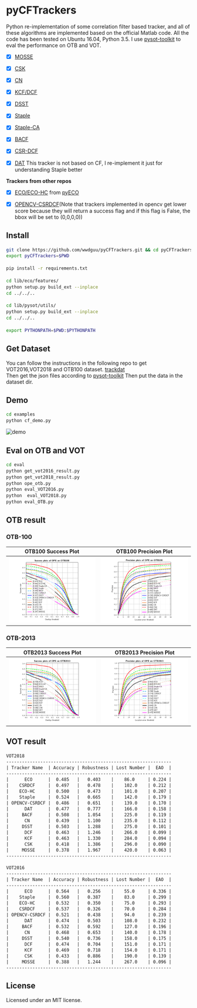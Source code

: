 # pyCFTrackers
Python re-implementation of some correlation filter based tracker, and all of these algorithms are implemented 
based on the official Matlab code. All the code has been tested on Ubuntu 16.04, Python 3.5.
I use [pysot-toolkit](https://github.com/StrangerZhang/pysot-toolkit) to eval the performance on OTB and VOT. 

- [x] [MOSSE](http://citeseerx.ist.psu.edu/viewdoc/download?doi=10.1.1.294.4992&rep=rep1&type=pdf)
- [x] [CSK](http://59.80.44.48/www.robots.ox.ac.uk/~joao/publications/henriques_eccv2012.pdf)
- [x] [CN](http://117.128.6.12/cache/www.cvl.isy.liu.se/research/objrec/visualtracking/colvistrack/CN_Tracking_CVPR14.pdf?ich_args2=465-31142901008185_f9df5d61efad793a151f3e0f467d3f75_10001002_9c896128d7c2f2d6933d518939a83798_91ccc5b03febd95ae516eb0f69b18b49)
- [x] [KCF/DCF](http://www.robots.ox.ac.uk/~joao/publications/henriques_tpami2015.pdf)
- [x] [DSST](http://www.cvl.isy.liu.se/research/objrec/visualtracking/scalvistrack/ScaleTracking_BMVC14.pdf)
- [x] [Staple](https://arxiv.org/pdf/1512.01355v2.pdf)
- [x] [Staple-CA](https://ivul.kaust.edu.sa/Documents/Publications/2017/Context-Aware%20Correlation%20Filter%20Tracking.pdf)
- [x] [BACF](http://openaccess.thecvf.com/content_ICCV_2017/papers/Galoogahi_Learning_Background-Aware_Correlation_ICCV_2017_paper.pdf)  
- [x] [CSR-DCF](https://arxiv.org/pdf/1611.08461v1.pdf)   
- [x] [DAT](https://www.tugraz.at/institute/icg/research/team-bischof/lrs/downloads/dat/)  This tracker is not based on CF, I re-implement it just for understanding Staple better  


**Trackers from other repos**
- [x] [ECO/ECO-HC](https://arxiv.org/pdf/1611.09224v1.pdf) from [pyECO](https://github.com/StrangerZhang/pyECO)
- [x] [OPENCV-CSRDCF](https://github.com/opencv/opencv_contrib)(Note that trackers implemented in opencv get lower score because they will return a success flag and if this flag is False, the bbox will be set to (0,0,0,0))


## Install
``` bash
git clone https://github.com/wwdguu/pyCFTrackers.git && cd pyCFTrackers
export pyCFTrackers=$PWD

pip install -r requirements.txt

cd lib/eco/features/
python setup.py build_ext --inplace
cd ../../..

cd lib/pysot/utils/
python setup.py build_ext --inplace
cd ../../..

export PYTHONPATH=$PWD:$PYTHONPATH
```

## Get Dataset
You can follow the instructions in the following repo to get VOT2016,VOT2018 and OTB100 dataset.
[trackdat](https://github.com/jvlmdr/trackdat/tree/master/python/trackdat)  
Then get the json files according to [pysot-toolkit](https://github.com/StrangerZhang/pysot-toolkit)
Then put the data in the dataset dir.

## Demo
``` bash
cd examples
python cf_demo.py
```
![demo](results/Coke_vis.gif)
## Eval on OTB and VOT
``` bash
cd eval
python get_vot2016_result.py
python get_vot2018_result.py
python ope_otb.py
python eval_VOT2016.py
python  eval_VOT2018.py
python eval_OTB.py
```

## OTB result
### OTB-100
|     OTB100 Success Plot   	    | OTB100 Precision Plot	    |
| --------------------------------- | ----------------------------- |
|![](results/pytracker_OPE_OTB100_success.png)  	    |![](results/pytracker_OPE_OTB100_precision.png)  	    |


### OTB-2013
|     OTB2013 Success Plot   	    | OTB2013 Precision Plot	    |
| --------------------------------- | ----------------------------- |
|![](results/pytracker_OPE_OTB2013_success.png)  	    |![](results/pytracker_OPE_OTB2013_precision.png)  	    |


## VOT result


```
VOT2018
---------------------------------------------------------------
| Tracker Name  | Accuracy | Robustness | Lost Number |  EAO  |
---------------------------------------------------------------
|      ECO      |  0.485   |   0.403    |    86.0     | 0.224 |
|    CSRDCF     |  0.497   |   0.478    |    102.0    | 0.212 |
|    ECO-HC     |  0.500   |   0.473    |    101.0    | 0.207 |
|    Staple     |  0.524   |   0.665    |    142.0    | 0.179 |
| OPENCV-CSRDCF |  0.486   |   0.651    |    139.0    | 0.170 |
|      DAT      |  0.477   |   0.777    |    166.0    | 0.158 |
|     BACF      |  0.508   |   1.054    |    225.0    | 0.119 |
|      CN       |  0.439   |   1.100    |    235.0    | 0.112 |
|     DSST      |  0.503   |   1.288    |    275.0    | 0.101 |
|      DCF      |  0.463   |   1.246    |    266.0    | 0.099 |
|      KCF      |  0.463   |   1.330    |    284.0    | 0.094 |
|      CSK      |  0.418   |   1.386    |    296.0    | 0.090 |
|     MOSSE     |  0.378   |   1.967    |    420.0    | 0.063 |
---------------------------------------------------------------

VOT2016
---------------------------------------------------------------
| Tracker Name  | Accuracy | Robustness | Lost Number |  EAO  |
---------------------------------------------------------------
|      ECO      |  0.564   |   0.256    |    55.0     | 0.336 |
|    Staple     |  0.560   |   0.387    |    83.0     | 0.299 |
|    ECO-HC     |  0.532   |   0.350    |    75.0     | 0.293 |
|    CSRDCF     |  0.537   |   0.326    |    70.0     | 0.284 |
| OPENCV-CSRDCF |  0.521   |   0.438    |    94.0     | 0.239 |
|      DAT      |  0.474   |   0.503    |    108.0    | 0.232 |
|     BACF      |  0.532   |   0.592    |    127.0    | 0.196 |
|      CN       |  0.468   |   0.653    |    140.0    | 0.178 |
|     DSST      |  0.540   |   0.736    |    158.0    | 0.175 |
|      DCF      |  0.474   |   0.704    |    151.0    | 0.171 |
|      KCF      |  0.469   |   0.718    |    154.0    | 0.171 |
|      CSK      |  0.433   |   0.886    |    190.0    | 0.139 |
|     MOSSE     |  0.388   |   1.244    |    267.0    | 0.096 |
---------------------------------------------------------------
```
## License
Licensed under an MIT license.



